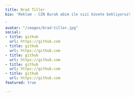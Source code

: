 ```yaml
---
title: Brad Tiller
bio: 'Reklam - CZN Burak abim ile sizi küvete bekliyoruz!

'
avatar: "/images/brad-tiller.jpg"
social:
- title: github
  url: https://github.com
- title: github
  url: https://github.com
- title: github
  url: https://github.com
- title: github
  url: https://github.com
- title: github
  url: https://github.com
featured: true

---
```

